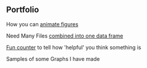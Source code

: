 
##  Portfolio

How you can [animate figures](animation_ex.md)


Need Many Files [combined into one data frame](open_multiple_files.md)  


[Fun counter](helpful_count.md) to tell how 'helpful' you think something is

Samples of some Graphs I have made 
